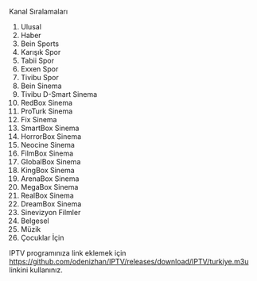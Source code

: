 Kanal Sıralamaları

  1. Ulusal
  2. Haber
  3. Bein Sports
  4. Karışık Spor
  5. Tabii Spor
  6. Exxen Spor
  7. Tivibu Spor
  8. Bein Sinema
  9. Tivibu D-Smart Sinema
  10. RedBox Sinema
  11. ProTurk Sinema
  12. Fix Sinema
  13. SmartBox Sinema
  14. HorrorBox Sinema
  15. Neocine Sinema
  16. FilmBox Sinema
  17. GlobalBox Sinema
  18. KingBox Sinema
  19. ArenaBox Sinema
  20. MegaBox Sinema
  21. RealBox Sinema
  22. DreamBox Sinema
  23. Sinevizyon Filmler
  24. Belgesel
  25. Müzik
  26. Çocuklar İçin


IPTV programınıza link eklemek için https://github.com/odenizhan/IPTV/releases/download/IPTV/turkiye.m3u linkini kullanınız.
